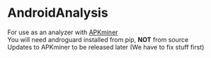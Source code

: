 # AndroidAnalysis
For use as an analyzer with <a href="https://github.com/mothran/apkminer" >APKminer</a><br />
You will need androguard installed from pip, <b>NOT</b> from source <br />
Updates to APKminer to be released later (We have to fix stuff first)<br />
